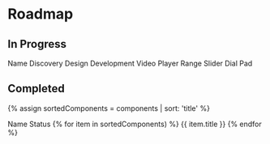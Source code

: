 # Roadmap

## In Progress

<style>
  @media screen and (max-width: 768px){
    vwc-data-grid {
      inline-size: calc(100vw - 32px);
    }
    vwc-data-grid-cell {
      min-inline-size: 110px;
    }
    vwc-data-grid-cell:first-child {
      position: sticky;
      left: 0;
      background: var(--vvd-color-canvas);
      z-index: 1;
      border-right: 1px solid var(--vvd-color-neutral-200);
      box-shadow: 6px 1px 5px -3px rgba(145,144,144,0.25);
    }
  }
</style>

<vwc-elevation dp="2">
<vwc-data-grid selection-mode="single-row">
  <vwc-data-grid-row role="row" class="header" row-type="header">
    <vwc-data-grid-cell cell-type="columnheader" role="columnheader">
      Name
    </vwc-data-grid-cell>
    <vwc-data-grid-cell cell-type="columnheader" role="columnheader">
      Discovery
    </vwc-data-grid-cell>
    <vwc-data-grid-cell cell-type="columnheader" role="columnheader">
      Design
    </vwc-data-grid-cell>
    <vwc-data-grid-cell cell-type="columnheader" role="columnheader">
      Development
    </vwc-data-grid-cell>
  </vwc-data-grid-row>
  <vwc-data-grid-row>
    <vwc-data-grid-cell>
      Video Player
    </vwc-data-grid-cell>
    <vwc-data-grid-cell>
      <vwc-button label="In Progress" target="_blank" href="https://confluence.vonage.com/display/VIVID/Video+component+spike" connotation="cta"></vwc-button>
    </vwc-data-grid-cell>
    <vwc-data-grid-cell>
      <vwc-button label="In Progress" target="_blank" href="https://www.figma.com/file/tWEyQlBY6cBymajaJPLSy0/Vivid-3.0-WIP-Drafts?type=design&node-id=23%3A13702&mode=design&t=PGI1aODhsHS1YDhV-1" connotation="cta"></vwc-button>
    </vwc-data-grid-cell>
    <vwc-data-grid-cell>
      <vwc-button label="In progress" target="_blank" href="https://jira.vonage.com/browse/VIV-1486" connotation="cta"></vwc-button>
    </vwc-data-grid-cell>
  </vwc-data-grid-row>
  <vwc-data-grid-row>
    <vwc-data-grid-cell>
      Range Slider
    </vwc-data-grid-cell>
    <vwc-data-grid-cell>
      <vwc-button label="Done" target="_blank" href="https://confluence.vonage.com/display/VIVID/Range+slider" connotation="success"></vwc-button>
    </vwc-data-grid-cell>
    <vwc-data-grid-cell>
    <vwc-button label="Done" target="_blank" href="https://www.figma.com/file/JJNgZvt1qf3ydYmOwbE3Jg/Vivid-UI-Kit---3.0-WIP?type=design&node-id=31345%3A96328&mode=design&t=QNhBeU12Gu7dtS7N-1" connotation="success"></vwc-button>
    </vwc-data-grid-cell>
    <vwc-data-grid-cell>
      <vwc-button label="In Progress" target="_blank" href="https://jira.vonage.com/browse/VIV-1488" connotation="cta"></vwc-button>
    </vwc-data-grid-cell>
  </vwc-data-grid-row>
  <vwc-data-grid-row>
    <vwc-data-grid-cell>
      Dial Pad
    </vwc-data-grid-cell>
    <vwc-data-grid-cell>
      <vwc-button label="Done" target="_blank" href="https://confluence.vonage.com/pages/viewpage.action?spaceKey=VIVID&title=Dial+pad" connotation="success"></vwc-button>
    </vwc-data-grid-cell>
    <vwc-data-grid-cell>
    <vwc-button label="In Progress" target="_blank" href="https://www.figma.com/file/tWEyQlBY6cBymajaJPLSy0/Vivid-3.0-WIP-Drafts?type=design&node-id=67-39674&mode=design&t=X4VuTNKdOR3AX037-0" connotation="cta"></vwc-button>
    </vwc-data-grid-cell>
    <vwc-data-grid-cell>
      <vwc-button label="In Progress" target="_blank" href="https://jira.vonage.com/browse/VIV-1512" connotation="cta"></vwc-button>
    </vwc-data-grid-cell>
  </vwc-data-grid-row>
</vwc-data-grid>
</vwc-elevation>


## Completed

{% assign sortedComponents = components | sort: 'title' %}

<vwc-elevation dp="2">
<vwc-data-grid>
  <vwc-data-grid-row row-type="header">
    <vwc-data-grid-cell cell-type="columnheader">
      Name
    </vwc-data-grid-cell>
    <vwc-data-grid-cell cell-type="columnheader">
      Status
    </vwc-data-grid-cell>
  </vwc-data-grid-row>
{% for item in sortedComponents)
	%}<vwc-data-grid-row>
		<vwc-data-grid-cell>
			{{ item.title }}
		</vwc-data-grid-cell>
		<vwc-data-grid-cell>
				<vwc-badge appearance='subtle' 
						text='{% if item.status == 'alpha' %}Alpha{% else %}GA{% endif %}'
						connotation='{% if item.status == 'alpha' %}warning{% else %}success{% endif %}'
				></vwc-badge>
		</vwc-data-grid-cell>
	</vwc-data-grid-row>{%
endfor %}
</vwc-data-grid>
</vwc-elevation>
